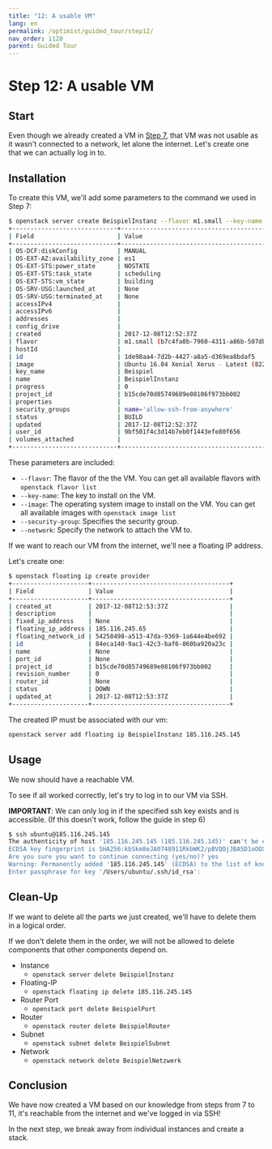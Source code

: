 ```yaml
---
title: "12: A usable VM"
lang: en
permalink: /optimist/guided_tour/step12/
nav_order: 1120
parent: Guided Tour
---
```


Step 12: A usable VM
====================

Start
-----

Even though we already created a VM in [Step 7](/optimist/guided_tour/step07/), that VM was not usable as it wasn't connected to a network, let alone the internet. Let's create one that we can actually log in to.

Installation
------------

To create this VM, we'll add some parameters to the command we used in Step 7:

```bash
$ openstack server create BeispielInstanz --flavor m1.small --key-name Beispiel --image "Ubuntu 16.04 Xenial Xerus - Latest" --security-group allow-ssh-from-anywhere --network=BeispielNetzwerk
+-----------------------------+---------------------------------------------------------------------------+
| Field                       | Value                                                                     |
+-----------------------------+---------------------------------------------------------------------------+
| OS-DCF:diskConfig           | MANUAL                                                                    |
| OS-EXT-AZ:availability_zone | es1                                                                       |
| OS-EXT-STS:power_state      | NOSTATE                                                                   |
| OS-EXT-STS:task_state       | scheduling                                                                |
| OS-EXT-STS:vm_state         | building                                                                  |
| OS-SRV-USG:launched_at      | None                                                                      |
| OS-SRV-USG:terminated_at    | None                                                                      |
| accessIPv4                  |                                                                           |
| accessIPv6                  |                                                                           |
| addresses                   |                                                                           |
| config_drive                |                                                                           |
| created                     | 2017-12-08T12:52:37Z                                                      |
| flavor                      | m1.small (b7c4fa0b-7960-4311-a86b-507dbf58e8ac)                           |
| hostId                      |                                                                           |
| id                          | 1de98aa4-7d2b-4427-a8a5-d369ea8bdaf5                                      |
| image                       | Ubuntu 16.04 Xenial Xerus - Latest (82242d21-d990-4fc2-92a5-c7bd7820e790) |
| key_name                    | Beispiel                                                                  |
| name                        | BeispielInstanz                                                           |
| progress                    | 0                                                                         |
| project_id                  | b15cde70d85749689e08106f973bb002                                          |
| properties                  |                                                                           |
| security_groups             | name='allow-ssh-from-anywhere'                                            |
| status                      | BUILD                                                                     |
| updated                     | 2017-12-08T12:52:37Z                                                      |
| user_id                     | 9bf501f4c3d14b7eb0f1443efe80f656                                          |
| volumes_attached            |                                                                           |
+-----------------------------+---------------------------------------------------------------------------+
```

These parameters are included:

- `--flavor`: The flavor of the the VM. You can get all available
    flavors with `openstack flavor list`
- `--key-name`: The key to install on the VM.
- `--image`: The operating system image to install on the VM. You can
    get all available images with `openstack image list`
- `--security-group`: Specifies the security group.
- `--network`: Specify the network to attach the VM to.

If we want to reach our VM from the internet, we'll nee a floating IP address.

Let's create one:

```bash
$ openstack floating ip create provider
+---------------------+--------------------------------------+
| Field               | Value                                |
+---------------------+--------------------------------------+
| created_at          | 2017-12-08T12:53:37Z                 |
| description         |                                      |
| fixed_ip_address    | None                                 |
| floating_ip_address | 185.116.245.65                       |
| floating_network_id | 54258498-a513-47da-9369-1a644e4be692 |
| id                  | 84eca140-9ac1-42c3-baf6-860ba920a23c |
| name                | None                                 |
| port_id             | None                                 |
| project_id          | b15cde70d85749689e08106f973bb002     |
| revision_number     | 0                                    |
| router_id           | None                                 |
| status              | DOWN                                 |
| updated_at          | 2017-12-08T12:53:37Z                 |
+---------------------+--------------------------------------+
```

The created IP must be associated with our vm:

```bash
openstack server add floating ip BeispielInstanz 185.116.245.145
```

Usage
-----

We now should have a reachable VM.

To see if all worked correctly, let's try to log in to our VM via SSH.

**IMPORTANT**: We can only log in if the specified ssh key exists and is
accessible. (If this doesn't work, follow the guide in step 6)

```bash
$ ssh ubuntu@185.116.245.145
The authenticity of host '185.116.245.145 (185.116.245.145)' can't be established.
ECDSA key fingerprint is SHA256:kbSkm8eJA0748911RkbWK2/pBVQOjJBASD1oOOXalk.
Are you sure you want to continue connecting (yes/no)? yes
Warning: Permanently added '185.116.245.145' (ECDSA) to the list of known hosts.
Enter passphrase for key '/Users/ubuntu/.ssh/id_rsa':
```

Clean-Up
--------

If we want to delete all the parts we just created, we'll have to delete them
in a logical order.

If we don't delete them in the order, we will not be allowed to delete
components that other components depend on.

- Instance
  - `openstack server delete BeispielInstanz`
- Floating-IP
  - `openstack floating ip delete 185.116.245.145`
- Router Port
  - `openstack port delete BeispielPort`
- Router
  - `openstack router delete BeispielRouter`
- Subnet
  - `openstack subnet delete BeispielSubnet`
- Network
  - `openstack network delete BeispielNetzwerk`

Conclusion
----------

We have now created a VM based on our knowledge from steps from 7 to 11, it's
reachable from the internet and we've logged in via SSH!

In the next step, we break away from individual instances and
create a stack.
